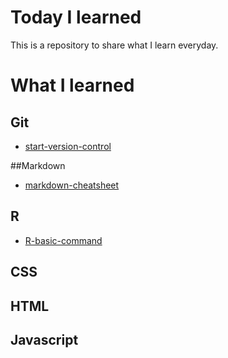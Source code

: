 # Today I learned
This is a repository to share what I learn everyday. 

# What I learned
## Git
* [start-version-control](https://github.com/jiseonk/TIL/blob/master/Git/start-version-control.md#get-started-with-git-version-control)

##Markdown
* [markdown-cheatsheet](https://github.com/jiseonk/TIL/blob/master/Markdown/markdown-cheatsheet.md#markdown-cheatsheet)

## R
* [R-basic-command](https://github.com/jiseonk/TIL/blob/master/R/R-basic-command.md#R-basic-command)

## CSS
## HTML
## Javascript

